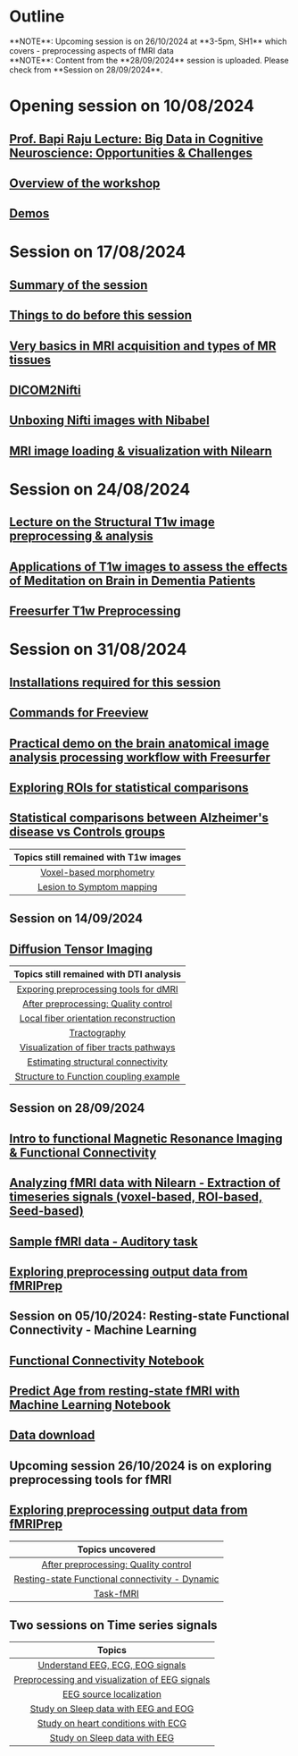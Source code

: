 # Outline

<div class="note"></div>
**NOTE**: Upcoming session is on 26/10/2024 at **3-5pm, SH1** which covers - preprocessing aspects of fMRI data

<div class="note"></div>
**NOTE**: Content from the **28/09/2024** session is uploaded. Please check from **Session on 28/09/2024**.

# Opening session on 10/08/2024

## [Prof. Bapi Raju Lecture: Big Data in Cognitive Neuroscience: Opportunities & Challenges](lectures/IIITH_Neuroimaging_workshop_IntroLec_10Aug2024_upload.pdf "Big Data in CogSci")

## [Overview of the workshop](lectures/10082024_NIMG_Workshop_Overview.pdf "Overview of the workshop")

## [Demos](https://bccl-iiith.github.io/Workshop_Neuroimaging/demos)

# Session on 17/08/2024

## [Summary of the session](https://bccl-iiith.github.io/Workshop_Neuroimaging/intro "Summary of the session")

## [Things to do before this session](https://bccl-iiith.github.io/Workshop_Neuroimaging/setup "Things to do before this session")

## [Very basics in MRI acquisition and types of MR tissues](lectures/17082024_Understanding_data_NIMG_Workshop.pdf "Basics")

## [DICOM2Nifti](notebooks/dicom2nifti.ipynb "Dicom2Nifti")

## [Unboxing Nifti images with Nibabel](notebooks/unboxing_nifti_images_with_nibabel.ipynb "Understanding MRI data with NiBabel")

## [MRI image loading & visualization with Nilearn](notebooks/Nilearn_for_NIMG_nifti.ipynb "Understanding MRI data with Nilearn")

# Session on 24/08/2024

## [Lecture on the Structural T1w image preprocessing & analysis](lectures/Structural_T1w_Image_Preprocessing_Analysis.pdf)

## [Applications of T1w images to assess the effects of Meditation on Brain in Dementia Patients](lectures/Effects_of_Meditation_on_Brain_in_Dementia_Patients.pdf)

## [Freesurfer T1w Preprocessing](lectures/Freesurfer_T1w_Preprocessing.pdf)

# Session on 31/08/2024

## [Installations required for this session](https://bccl-iiith.github.io/Workshop_Neuroimaging/setup_31_08_2024 "Installations for 31082024")

## [Commands for Freeview](freeview_commands/freeview.rst "Freeview commands")

## [Practical demo on the brain anatomical image analysis processing workflow with Freesurfer](lectures/31082024_NIMG_Workshop_Anat_FS.pdf "Anatomical analysis with FreeSurfer")

## [Exploring ROIs for statistical comparisons](notebooks/exploring_ROIs.ipynb)

## [Statistical comparisons between Alzheimer's disease vs Controls groups]()

| Topics still remained with T1w images |
|:-----:|
|  [Voxel-based morphometry]() |
|  [Lesion to Symptom mapping]() |

## Session on 14/09/2024

## [Diffusion Tensor Imaging](lectures/14092024_Diffusion_Tensor_Imaging.pptx)

| Topics still remained with DTI analysis |
|:-----:|
|  [Exporing preprocessing tools for dMRI]() |
|  [After preprocessing: Quality control]() |
|  [Local fiber orientation reconstruction]() |
|  [Tractography]() |
|  [Visualization of fiber tracts pathways]() |
|  [Estimating structural connectivity]() |
|  [Structure to Function coupling example]() |

## Session on 28/09/2024

## [Intro to functional Magnetic Resonance Imaging & Functional Connectivity](lectures/28092024_NIMG_Workshop_fMRI-I.pdf)
## [Analyzing fMRI data with Nilearn - Extraction of timeseries signals (voxel-based, ROI-based, Seed-based)](notebooks/NIMG_workshop_fMRI_analysis.ipynb "Analyzing fMRI data with Nilearn")
## [Sample fMRI data - Auditory task](demos/fMRI/Sample_data/fmri_auditory_task2.nii.gz)
## [Exploring preprocessing output data from fMRIPrep](https://iiitaphyd-my.sharepoint.com/:f:/g/personal/kamalaker_dadi_ihub-data_iiit_ac_in/EnNDs5IXvlxDmgUpS69txcsBaO37ybZW8LqrFv7sJzqMKQ?e=fPWUdo)


## Session on 05/10/2024: Resting-state Functional Connectivity - Machine Learning

## [Functional Connectivity Notebook](notebooks/NIMG_workshop_functional_connectivity.ipynb)
## [Predict Age from resting-state fMRI with Machine Learning Notebook](notebooks/Age_prediction_from_rsfMRI.ipynb)
## [Data download](https://drive.google.com/drive/folders/1PRaE91jbi9ZMA5M9FDhllRQlwkVcobqs)

## Upcoming session 26/10/2024 is on exploring preprocessing tools for fMRI

## [Exploring preprocessing output data from fMRIPrep](https://iiitaphyd-my.sharepoint.com/:f:/g/personal/kamalaker_dadi_ihub-data_iiit_ac_in/EnNDs5IXvlxDmgUpS69txcsBaO37ybZW8LqrFv7sJzqMKQ?e=fPWUdo)

| Topics uncovered|
|:-----:|
|  [After preprocessing: Quality control]() |
|  [Resting-state Functional connectivity - Dynamic]() |
|  [Task-fMRI]() |

## Two sessions on Time series signals

| Topics |
|:-----:|
|  [Understand EEG, ECG, EOG signals]() |
|  [Preprocessing and visualization of EEG signals]() |
|  [EEG source localization]() |
|  [Study on Sleep data with EEG and EOG]() |
|  [Study on heart conditions with ECG]() |
|  [Study on Sleep data with EEG]() |
